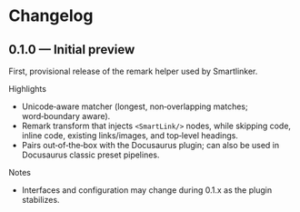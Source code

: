# Changelog

## 0.1.0 — Initial preview

First, provisional release of the remark helper used by Smartlinker.

Highlights
- Unicode‑aware matcher (longest, non‑overlapping matches; word‑boundary aware).
- Remark transform that injects `<SmartLink/>` nodes, while skipping code, inline code, existing links/images, and top‑level headings.
- Pairs out‑of‑the‑box with the Docusaurus plugin; can also be used in Docusaurus classic preset pipelines.

Notes
- Interfaces and configuration may change during 0.1.x as the plugin stabilizes.
